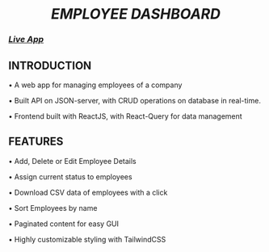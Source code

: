 # <div align="center"> _**EMPLOYEE DASHBOARD**_ </div>
### <div align="left">_[Live App](https://user-dashboard-phi.vercel.app/)_</div>

## INTRODUCTION 
• A web app for managing employees of a company

• Built API on JSON-server, with CRUD operations on database in real-time.

• Frontend built with ReactJS, with React-Query for data management


## FEATURES 
• Add, Delete or Edit Employee Details

• Assign current status to employees

• Download CSV data of employees with a click

• Sort Employees by name

• Paginated content for easy GUI

• Highly customizable styling with TailwindCSS
